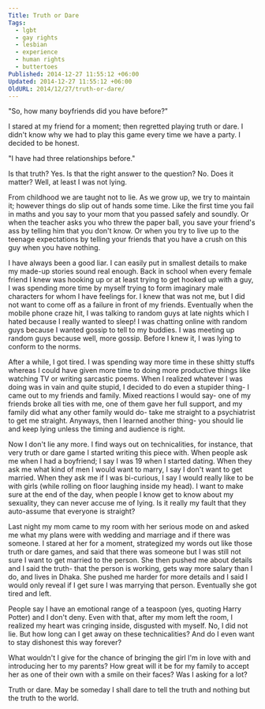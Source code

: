 ```yaml
---
Title: Truth or Dare
Tags:
  - lgbt
  - gay rights
  - lesbian
  - experience
  - human rights
  - buttertoes
Published: 2014-12-27 11:55:12 +06:00
Updated: 2014-12-27 11:55:12 +06:00
OldURL: 2014/12/27/truth-or-dare/
---
```


 "So, how many boyfriends did you have before?" 

I stared at my friend for a moment; then regretted playing truth or dare. I didn't know why we had to play this game every time we have a party. I decided to be honest. 

"I have had three relationships before."

Is that truth? Yes. Is that the right answer to the question? No. Does it matter? Well, at least I was not lying.

From childhood we are taught not to lie. As we grow up, we try to maintain it; however things do slip out of hands some time. Like the first time you fail in maths and you say to your mom that you passed safely and soundly. Or when the teacher asks you who threw the paper ball, you save your friend's ass by telling him that you don't know. Or when you try to live up to the teenage expectations by telling your friends that you have a crush on this guy when you have nothing. 

I have always been a good liar. I can easily put in smallest details to make my made-up stories sound real enough. Back in school when every female friend I knew was hooking up or at least trying to get hooked up with a guy, I was spending more time by myself trying to form imaginary male characters for whom I have feelings for.  I knew that was not me, but I did not want to come off as a failure in front of my friends. Eventually when the mobile phone craze hit, I was talking to random guys at late nights which I hated because I really wanted to sleep! I was chatting online with random guys because I wanted gossip to tell to my buddies. I was meeting up random guys because well, more gossip. Before I knew it, I was lying to conform to the norms.

After a while, I got tired. I was spending way more time in these shitty stuffs whereas I could have given more time to doing more productive things like watching TV or writing sarcastic poems. When I realized whatever I was doing was in vain and quite stupid, I decided to do even a stupider thing- I came out to my friends and family. Mixed reactions I would say- one of my friends broke all ties with me, one of them gave her full support, and my family did what any other family would do- take me straight to a psychiatrist to get me straight. Anyways, then I learned another thing- you should lie and keep lying unless the timing and audience is right. 

Now I don't lie any more. I find ways out on technicalities, for instance, that very truth or dare game I started writing this piece with. When people ask me when I had a boyfriend; I say I was 19 when I started dating. When they ask me what kind of men I would want to marry, I say I don't want to get married. When they ask me if I was bi-curious, I say I would really like to be with girls (while rolling on floor laughing inside my head). I want to make sure at the end of the day, when people I know get to know about my sexuality, they can never accuse me of lying. Is it really my fault that they auto-assume that everyone is straight? 

Last night my mom came to my room with her serious mode on and asked me what my plans were with wedding and marriage and if there was someone. I stared at her for a moment, strategized my words out like those truth or dare games, and said that there was someone but I was still not sure I want to get married to the person. She then pushed me about details and I said the truth- that the person is working, gets way more salary than I do, and lives in Dhaka. She pushed me harder for more details and I said I would only reveal if I get sure I was marrying that person. Eventually she got tired and left. 

People say I have an emotional range of a teaspoon (yes, quoting Harry Potter) and I don't deny. Even with that, after my mom left the room, I realized my heart was cringing inside, disgusted with myself. No, I did not lie. But how long can I get away on these technicalities? And do I even want to stay dishonest this way forever? 

What wouldn't I give for the chance of bringing the girl I'm in love with and introducing her to my parents? How great will it be for my family to accept her as one of their own with a smile on their faces? Was I asking for a lot? 

Truth or dare. May be someday I shall dare to tell the truth and nothing but the truth to the world. 
